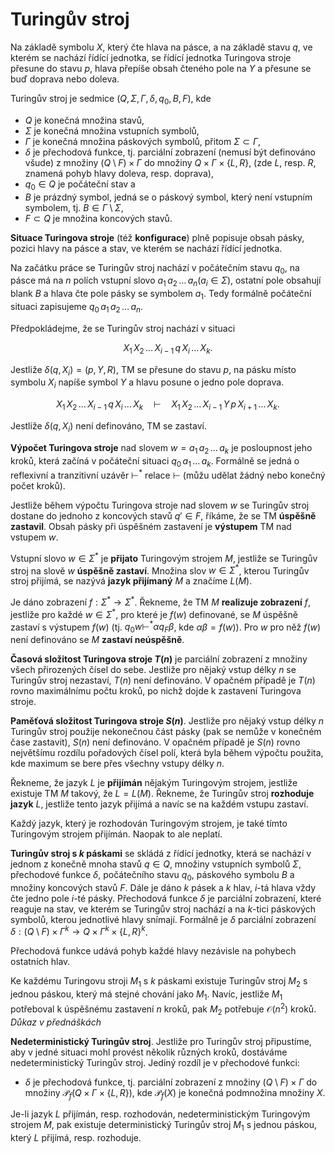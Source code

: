 # Turingův stroj

Na základě symbolu $X$, který čte hlava na pásce, a na základě stavu $q$, ve kterém se nachází řídící jednotka, se řídící jednotka Turingova stroje přesune do stavu $p$, hlava přepíše obsah čteného pole na $Y$ a přesune se buď doprava nebo doleva.

Turingův stroj je sedmice $(Q, \Sigma, \Gamma, \delta, q_0, B, F)$, kde

* $Q$ je konečná množina stavů,
* $\Sigma$ je konečná množina vstupních symbolů,
* $\Gamma$ je konečná množina páskových symbolů, přitom $\Sigma \subset \Gamma$,
* $\delta$ je přechodová funkce, tj. parciální zobrazení (nemusí být definováno všude) z množiny $(Q \setminus F) \times \Gamma$ do množiny $Q \times \Gamma \times \{L, R \}$, (zde $L$, resp. $R$, znamená pohyb hlavy doleva, resp. doprava),
* $q_0 \in Q$ je počáteční stav a
* $B$ je prázdný symbol, jedná se o páskový symbol, který není vstupním symbolem, tj. $B \in \Gamma \setminus \Sigma$,
* $F \subset Q$ je množina koncových stavů.

**Situace Turingova stroje** (též **konfigurace**) plně popisuje obsah pásky, pozici hlavy na pásce a stav, ve kterém se nachází řídící jednotka.

Na začátku práce se Turingův stroj nachází v počátečním stavu $q_0$, na pásce má na $n$ polích vstupní slovo $a_1 \, a_2 \, \dots \, a_n (a_i \in \Sigma)$, ostatní pole obsahují blank $B$ a hlava čte pole pásky se symbolem $a_1$. Tedy formálně počáteční situaci zapisujeme $q_0 \, a_1 \, a_2 \, \dots \, a_n$.

Předpokládejme, že se Turingův stroj nachází v situaci

$$X_1 \, X_2 \, \dots \, X_{i - 1} \, q \, X_i \, \dots \, X_k.$$

Jestliže $\delta(q, X_i) = (p, Y, R)$, TM se přesune do stavu $p$, na pásku místo symbolu $X_i$ napíše symbol $Y$ a hlavu posune o jedno pole doprava.

$$X_1 \, X_2 \, \dots \, X_{i - 1} \, q \, X_i \, \dots \, X_k  \quad \vdash \quad X_1 \, X_2 \, \dots \, X_{i - 1} \, Y \, p \, X_{i + 1} \, \dots \, X_k.$$

Jestliže $\delta(q, X_i)$ není definováno, TM se zastaví.

**Výpočet Turingova stroje** nad slovem $w = a_1 \, a_2 \, \dots \, a_k$ je posloupnost jeho kroků, která začíná v počáteční situaci $q_0 \, a_1 \, \dots \, a_k$. Formálně se jedná o reflexivní a tranzitivní uzávěr $\vdash^*$ relace $\vdash$ (můžu udělat žádný nebo konečný počet kroků).

Jestliže během výpočtu Turingova stroje nad slovem $w$ se Turingův stroj dostane do jednoho z koncových stavů $q' \in F$, říkáme, že se TM **úspěšně zastavil**. Obsah pásky při úspěšném zastavení je **výstupem** TM nad vstupem $w$.

Vstupní slovo $w \in \Sigma^*$ je **přijato** Turingovým strojem $M$, jestliže se Turingův stroj na slově $w$ **úspěšně zastaví**. Množina slov $w \in \Sigma^*$, kterou Turingův stroj přijímá, se nazývá **jazyk přijímaný** $M$ a značíme $L(M)$.

Je dáno zobrazení $f: \Sigma^* \rightarrow \Sigma^*$. Řekneme, že TM $M$ **realizuje zobrazení** $f$, jestliže pro každé $w \in \Sigma^*$, pro které je $f(w)$ definované, se $M$ úspěšně zastaví s výstupem $f(w)$ (tj. $q_0 w \vdash^* \alpha q_F \beta$, kde $\alpha \beta = f(w)$). Pro $w$ pro něž $f(w)$ není definováno se $M$ **zastaví neúspěšně**.

**Časová složitost Turingova stroje $T(n)$** je parciální zobrazení  z množiny všech přirozených čísel do sebe. Jestliže pro nějaký vstup délky $n$ se Turingův stroj nezastaví, $T(n)$ není definováno. V opačném případě je $T(n)$ rovno maximálnímu počtu kroků, po nichž dojde k zastavení Turingova stroje.

**Paměťová složitost Turingova stroje $S(n)$**. Jestliže pro nějaký vstup délky $n$ Turingův stroj použije nekonečnou část pásky (pak se nemůže v konečném čase zastavit), $S(n)$ není definováno. V opačném případě je $S(n)$ rovno největšímu rozdílu pořadových čísel polí, která byla během výpočtu použita, kde maximum se bere přes všechny vstupy délky $n$.

Řekneme, že jazyk $L$ je **přijímán** nějakým Turingovým strojem, jestliže existuje TM $M$ takový, že $L = L(M)$. Řekneme, že Turingův stroj **rozhoduje jazyk** $L$, jestliže tento jazyk přijímá a navíc se na každém vstupu zastaví.

Každý jazyk, který je rozhodován Turingovým strojem, je také tímto Turingovým strojem přijímán. Naopak to ale neplatí.

**Turingův stroj s $k$ páskami** se skládá z řídící jednotky, která se nachází v jednom z konečně mnoha stavů $q \in Q$, množiny vstupních symbolů $\Sigma$, přechodové funkce $\delta$, počátečního stavu $q_0$, páskového symbolu $B$ a množiny koncových stavů $F$. Dále je dáno $k$ pásek a $k$ hlav, $i$-tá hlava vždy čte jedno pole $i$-té pásky. Přechodová funkce $\delta$ je parciální zobrazení, které reaguje na stav, ve kterém se Turingův stroj nachází a na $k$-tici páskových symbolů, kterou jednotlivé hlavy snímají. Formálně je $\delta$ parciální zobrazení $\delta: (Q \setminus F) \times \Gamma^k \rightarrow Q \times \Gamma^k \times \{L, R\}^k$.

Přechodová funkce udává pohyb každé hlavy nezávisle na pohybech ostatních hlav.

Ke každému Turingovu stroji $M_1$ s $k$ páskami existuje Turingův stroj $M_2$ s jednou páskou, který má stejné chování jako $M_1$. Navíc, jestliže $M_1$ potřeboval k úspěšnému zastavení $n$ kroků, pak $M_2$ potřebuje $\mathcal{O}(n^2)$ kroků. *Důkaz v přednáškách*

**Nedeterministický Turingův stroj**. Jestliže pro Turingův stroj připustíme, aby v jedné situaci mohl provést několik různých kroků, dostáváme nedeterministický Turingův stroj. Jediný rozdíl je v přechodové funkci:

* $\delta$ je přechodová funkce, tj. parciální zobrazení z množiny $(Q \setminus F) \times \Gamma$ do množiny $\mathcal{P}_f(Q \times \Gamma \times \{L, R\})$, kde $\mathcal{P}_f(X)$ je konečná podmnožina množiny $X$.

Je-li jazyk $L$ přijímán, resp. rozhodován, nedeterministickým Turingovým strojem $M$, pak existuje deterministický Turingův stroj $M_1$ s jednou páskou, který $L$ přijímá, resp. rozhoduje.
